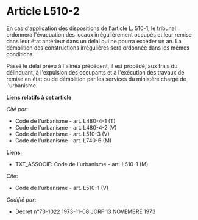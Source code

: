 # Article L510-2

En cas d'application des dispositions de l'article L. 510-1, le tribunal ordonnera l'évacuation des locaux irrégulièrement
occupés et leur remise dans leur état antérieur dans un délai qui ne pourra excéder un an. La démolition des constructions
irrégulières sera ordonnée dans les mêmes conditions. 

Passé le délai prévu à l'alinéa précédent, il est procédé, aux frais du délinquant, à l'expulsion des occupants et à
l'exécution des travaux de remise en état ou de démolition par les services du ministère chargé de l'urbanisme.

**Liens relatifs à cet article**

_Cité par_:

  - Code de l'urbanisme - art. L480-4-1 (T)
  - Code de l'urbanisme - art. L480-4-2 (V)
  - Code de l'urbanisme - art. L510-3 (V)
  - Code de l'urbanisme - art. L740-6 (M)

**Liens**:

  - TXT_ASSOCIE: Code de l'urbanisme - art. L510-1 (M)

_Cite_:

  - Code de l'urbanisme - art. L510-1 (V)

_Codifié par_:

  - Décret n°73-1022 1973-11-08 JORF 13 NOVEMBRE 1973
